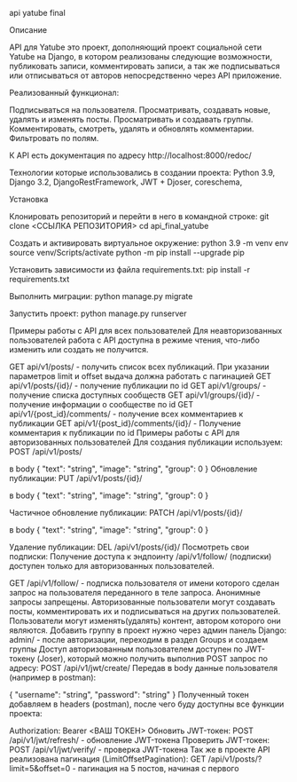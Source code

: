 api yatube final

Описание

API для Yatube это проект, дополняющий проект социальной сети Yatube на Django, в котором реализованы следующие возможности, публиковать записи, комментировать записи, а так же подписываться или отписываться от авторов непосредственно через API приложение.

Реализованный функционал:

Подписываться на пользователя.
Просматривать, создавать новые, удалять и изменять посты.
Просматривать и создавать группы.
Комментировать, смотреть, удалять и обновлять комментарии.
Фильтровать по полям.

К API есть документация по адресу http://localhost:8000/redoc/

Технологии которые использовались в создании проекта:
Python 3.9,
Django 3.2,
DjangoRestFramework,
JWT + Djoser,
coreschema,

Установка

Клонировать репозиторий и перейти в него в командной строке:
git clone <ССЫЛКА РЕПОЗИТОРИЯ>
cd api_final_yatube

Cоздать и активировать виртуальное окружение:
python 3.9 -m venv env
source venv/Scripts/activate
python -m pip install --upgrade pip

Установить зависимости из файла requirements.txt:
pip install -r requirements.txt

Выполнить миграции:
python manage.py migrate

Запустить проект:
python manage.py runserver

Примеры работы с API для всех пользователей
Для неавторизованных пользователей работа с API доступна в режиме чтения, что-либо изменить или создать не получится.

GET api/v1/posts/ - получить список всех публикаций.
При указании параметров limit и offset выдача должна работать с пагинацией
GET api/v1/posts/{id}/ - получение публикации по id
GET api/v1/groups/ - получение списка доступных сообществ
GET api/v1/groups/{id}/ - получение информации о сообществе по id
GET api/v1/{post_id}/comments/ - получение всех комментариев к публикации
GET api/v1/{post_id}/comments/{id}/ - Получение комментария к публикации по id
Примеры работы с API для авторизованных пользователей
Для создания публикации используем:
POST /api/v1/posts/

в body
{
"text": "string",
"image": "string",
"group": 0
}
Обновление публикации:
PUT /api/v1/posts/{id}/

в body
{
"text": "string",
"image": "string",
"group": 0
}

Частичное обновление публикации:
PATCH /api/v1/posts/{id}/

в body
{
"text": "string",
"image": "string",
"group": 0
}

Удаление публикации:
DEL /api/v1/posts/{id}/
Посмотреть свои подписки:
Получение доступа к эндпоинту /api/v1/follow/ (подписки) доступен только для авторизованных пользователей.

GET /api/v1/follow/ - подписка пользователя от имени которого сделан запрос
на пользователя переданного в теле запроса. Анонимные запросы запрещены.
Авторизованные пользователи могут создавать посты, комментировать их и подписываться на других пользователей.
Пользователи могут изменять(удалять) контент, автором которого они являются.
Добавить группу в проект нужно через админ панель Django:
admin/ - после авторизации, переходим в раздел Groups и создаем группы
Доступ авторизованным пользователем доступен по JWT-токену (Joser), который можно получить выполнив POST запрос по адресу:
POST /api/v1/jwt/create/
Передав в body данные пользователя (например в postman):

{
"username": "string",
"password": "string"
}
Полученный токен добавляем в headers (postman), после чего буду доступны все функции проекта:

Authorization: Bearer <ВАШ ТОКЕН>
Обновить JWT-токен:
POST /api/v1/jwt/refresh/ - обновление JWT-токена
Проверить JWT-токен:
POST /api/v1/jwt/verify/ - проверка JWT-токена
Так же в проекте API реализована пагинация (LimitOffsetPagination):
GET /api/v1/posts/?limit=5&offset=0 - пагинация на 5 постов, начиная с первого